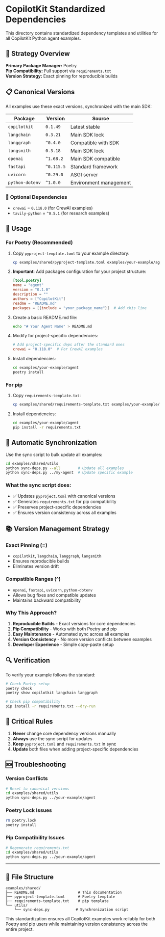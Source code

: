 # CopilotKit Standardized Dependencies

This directory contains standardized dependency templates and utilities for all CopilotKit Python agent examples.

## 🎯 **Strategy Overview**

**Primary Package Manager:** Poetry  
**Pip Compatibility:** Full support via `requirements.txt`  
**Version Strategy:** Exact pinning for reproducible builds

## 📋 **Canonical Versions**

All examples use these exact versions, synchronized with the main SDK:

| Package         | Version    | Source                 |
| --------------- | ---------- | ---------------------- |
| `copilotkit`    | `0.1.49`   | Latest stable          |
| `langchain`     | `0.3.21`   | Main SDK lock          |
| `langgraph`     | `^0.4.0`   | Compatible with SDK    |
| `langsmith`     | `0.3.18`   | Main SDK lock          |
| `openai`        | `^1.68.2`  | Main SDK compatible    |
| `fastapi`       | `^0.115.5` | Standard framework     |
| `uvicorn`       | `^0.29.0`  | ASGI server            |
| `python-dotenv` | `^1.0.0`   | Environment management |

### 🔧 **Optional Dependencies**

- `crewai` = `0.118.0` (for CrewAI examples)
- `tavily-python` = `^0.5.1` (for research examples)

## 🚀 **Usage**

### **For Poetry (Recommended)**

1. Copy `pyproject-template.toml` to your example directory:

   ```bash
   cp examples/shared/pyproject-template.toml examples/your-example/agent/pyproject.toml
   ```

2. **Important**: Add packages configuration for your project structure:

   ```toml
   [tool.poetry]
   name = "agent"
   version = "0.1.0"
   description = ""
   authors = ["CopilotKit"]
   readme = "README.md"
   packages = [{include = "your_package_name"}]  # Add this line
   ```

3. Create a basic README.md file:

   ```bash
   echo "# Your Agent Name" > README.md
   ```

4. Modify for project-specific dependencies:

   ```toml
   # Add project-specific deps after the standard ones
   crewai = "0.118.0"  # For CrewAI examples
   ```

5. Install dependencies:
   ```bash
   cd examples/your-example/agent
   poetry install
   ```

### **For pip**

1. Copy `requirements-template.txt`:

   ```bash
   cp examples/shared/requirements-template.txt examples/your-example/agent/requirements.txt
   ```

2. Install dependencies:
   ```bash
   cd examples/your-example/agent
   pip install -r requirements.txt
   ```

## 🔄 **Automatic Synchronization**

Use the sync script to bulk update all examples:

```bash
cd examples/shared/utils
python sync-deps.py --all        # Update all examples
python sync-deps.py ../my-agent  # Update specific example
```

### **What the sync script does:**

- ✅ Updates `pyproject.toml` with canonical versions
- ✅ Generates `requirements.txt` for pip compatibility
- ✅ Preserves project-specific dependencies
- ✅ Ensures version consistency across all examples

## 📚 **Version Management Strategy**

### **Exact Pinning (=)**

- `copilotkit`, `langchain`, `langgraph`, `langsmith`
- Ensures reproducible builds
- Eliminates version drift

### **Compatible Ranges (^)**

- `openai`, `fastapi`, `uvicorn`, `python-dotenv`
- Allows bug fixes and compatible updates
- Maintains backward compatibility

### **Why This Approach?**

1. **Reproducible Builds** - Exact versions for core dependencies
2. **Pip Compatibility** - Works with both Poetry and pip
3. **Easy Maintenance** - Automated sync across all examples
4. **Version Consistency** - No more version conflicts between examples
5. **Developer Experience** - Simple copy-paste setup

## 🔍 **Verification**

To verify your example follows the standard:

```bash
# Check Poetry setup
poetry check
poetry show copilotkit langchain langgraph

# Check pip compatibility
pip install -r requirements.txt --dry-run
```

## 🚨 **Critical Rules**

1. **Never** change core dependency versions manually
2. **Always** use the sync script for updates
3. **Keep** `pyproject.toml` and `requirements.txt` in sync
4. **Update** both files when adding project-specific dependencies

## 🆘 **Troubleshooting**

### **Version Conflicts**

```bash
# Reset to canonical versions
cd examples/shared/utils
python sync-deps.py ../your-example/agent
```

### **Poetry Lock Issues**

```bash
rm poetry.lock
poetry install
```

### **Pip Compatibility Issues**

```bash
# Regenerate requirements.txt
cd examples/shared/utils
python sync-deps.py ../your-example/agent
```

---

## 📁 **File Structure**

```
examples/shared/
├── README.md                    # This documentation
├── pyproject-template.toml      # Poetry template
├── requirements-template.txt    # pip template
└── utils/
    └── sync-deps.py            # Synchronization script
```

This standardization ensures all CopilotKit examples work reliably for both Poetry and pip users while maintaining version consistency across the entire project.
